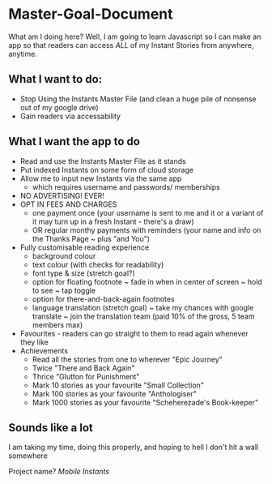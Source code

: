 # Master-Goal-Document

What am I doing here? Well, I am going to learn Javascript so I can make an app so that readers can access _ALL_ of my Instant Stories from anywhere, anytime.

## What I want to do:

* Stop Using the Instants Master File (and clean a huge pile of nonsense out of my google drive)
* Gain readers via accessability

## What I want the app to do

* Read and use the Instants Master File as it stands
* Put indexed Instants on some form of cloud storage
* Allow me to input new Instants via the same app
  - which requires username and passwords/ memberships
* NO ADVERTISING! EVER!
* OPT IN FEES AND CHARGES
  - one payment once (your username is sent to me and it or a variant of it may turn up in a fresh Instant - there's a draw)
  - OR regular monthy payments with reminders (your name and info on the Thanks Page ~ plus "and You")
* Fully customisable reading experience
  - background colour
  - text colour (with checks for readability)
  - font type & size (stretch goal?)
  - option for floating footnote
    ~ fade in when in center of screen
    ~ hold to see
    ~ tap toggle
  - option for there-and-back-again footnotes
  - language translation (stretch goal)
    ~ take my chances with google translate
    ~ join the translation team (paid 10% of the gross, 5 team members max)
* Favourites - readers can go straight to them to read again whenever they like
* Achievements
  - Read all the stories from one to wherever "Epic Journey"
  - Twice "There and Back Again"
  - Thrice "Glutton for Punishment"
  - Mark 10 stories as your favourite "Small Collection"
  - Mark 100 stories as your favourite "Anthologiser"
  - Mark 1000 stories as your favourite "Scheherezade's Book-keeper"
 
 ## Sounds like a lot
 
 I am taking my time, doing this properly, and hoping to hell I don't hit a wall somewhere
 
 Project name? _Mobile Instants_

